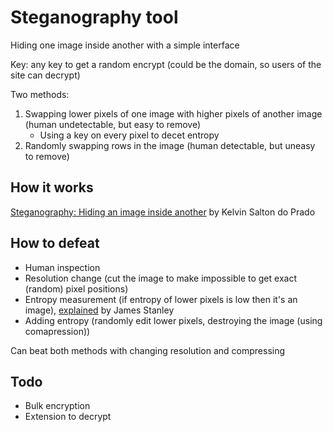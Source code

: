 # Steganography tool
Hiding one image inside another with a simple interface 

Key: any key to get a random encrypt (could be the domain, so users of the site can decrypt)

Two methods:

 1. Swapping lower pixels of one image with higher pixels of another image (human undetectable, but easy to remove)
    - Using a key on every pixel to decet entropy
 2. Randomly swapping rows in the image (human detectable, but uneasy to remove)

## How it works
[Steganography: Hiding an image inside another](https://towardsdatascience.com/steganography-hiding-an-image-inside-another-77ca66b2acb1) by Kelvin Salton do Prado

## How to defeat

- Human inspection
- Resolution change (cut the image to make impossible to get exact (random) pixel positions)
- Entropy measurement (if entropy of lower pixels is low then it's an image), [explained](https://incoherency.co.uk/blog/stories/image-steganography.html) by James Stanley
- Adding entropy (randomly edit lower pixels, destroying the image (using comapression))

Can beat both methods with changing resolution and compressing

## Todo

 - Bulk encryption
 - Extension to decrypt
